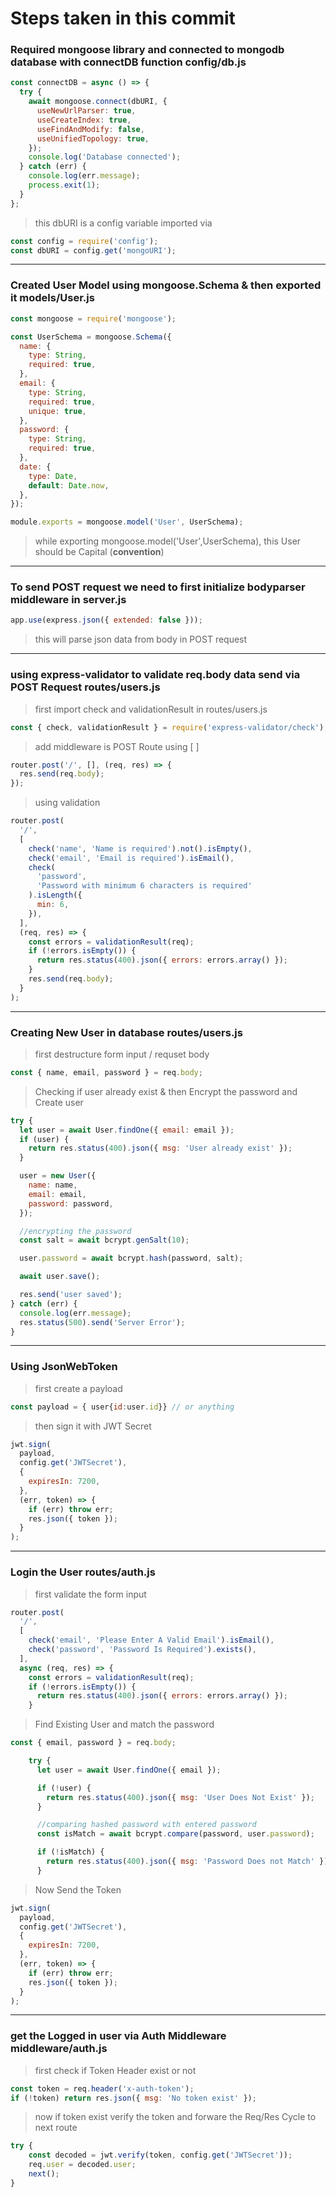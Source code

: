 # Steps taken in this commit

### Required mongoose library and connected to mongodb database with connectDB function **config/db.js**

```js
const connectDB = async () => {
  try {
    await mongoose.connect(dbURI, {
      useNewUrlParser: true,
      useCreateIndex: true,
      useFindAndModify: false,
      useUnifiedTopology: true,
    });
    console.log('Database connected');
  } catch (err) {
    console.log(err.message);
    process.exit(1);
  }
};
```

> this dbURI is a config variable imported via

```js
const config = require('config');
const dbURI = config.get('mongoURI');
```

---

### Created User Model using mongoose.Schema & then exported it **models/User.js**

```js
const mongoose = require('mongoose');

const UserSchema = mongoose.Schema({
  name: {
    type: String,
    required: true,
  },
  email: {
    type: String,
    required: true,
    unique: true,
  },
  password: {
    type: String,
    required: true,
  },
  date: {
    type: Date,
    default: Date.now,
  },
});

module.exports = mongoose.model('User', UserSchema);
```

> while exporting mongoose.model('User',UserSchema), this User should be Capital (**convention**)

---

### To send POST request we need to first initialize bodyparser middleware in **server.js**

```js
app.use(express.json({ extended: false }));
```

> this will parse json data from body in POST request

---

### using express-validator to validate req.body data send via POST Request **routes/users.js**

> first import check and validationResult in routes/users.js

```js
const { check, validationResult } = require('express-validator/check');
```

> add middleware is POST Route using [ ]

```js
router.post('/', [], (req, res) => {
  res.send(req.body);
});
```

> using validation

```js
router.post(
  '/',
  [
    check('name', 'Name is required').not().isEmpty(),
    check('email', 'Email is required').isEmail(),
    check(
      'password',
      'Password with minimum 6 characters is required'
    ).isLength({
      min: 6,
    }),
  ],
  (req, res) => {
    const errors = validationResult(req);
    if (!errors.isEmpty()) {
      return res.status(400).json({ errors: errors.array() });
    }
    res.send(req.body);
  }
);
```

---

### Creating New User in database **routes/users.js**

> first destructure form input / requset body

```js
const { name, email, password } = req.body;
```

> Checking if user already exist & then Encrypt the password and Create user

```js
try {
  let user = await User.findOne({ email: email });
  if (user) {
    return res.status(400).json({ msg: 'User already exist' });
  }

  user = new User({
    name: name,
    email: email,
    password: password,
  });

  //encrypting the password
  const salt = await bcrypt.genSalt(10);

  user.password = await bcrypt.hash(password, salt);

  await user.save();

  res.send('user saved');
} catch (err) {
  console.log(err.message);
  res.status(500).send('Server Error');
}
```

---

### Using JsonWebToken

> first create a payload

```js
const payload = { user{id:user.id}} // or anything
```

> then sign it with JWT Secret

```js
jwt.sign(
  payload,
  config.get('JWTSecret'),
  {
    expiresIn: 7200,
  },
  (err, token) => {
    if (err) throw err;
    res.json({ token });
  }
);
```

---

### Login the User **routes/auth.js**

> first validate the form input

```js
router.post(
  '/',
  [
    check('email', 'Please Enter A Valid Email').isEmail(),
    check('password', 'Password Is Required').exists(),
  ],
  async (req, res) => {
    const errors = validationResult(req);
    if (!errors.isEmpty()) {
      return res.status(400).json({ errors: errors.array() });
    }
```

> Find Existing User and match the password

```js
const { email, password } = req.body;

    try {
      let user = await User.findOne({ email });

      if (!user) {
        return res.status(400).json({ msg: 'User Does Not Exist' });
      }

      //comparing hashed password with entered password
      const isMatch = await bcrypt.compare(password, user.password);

      if (!isMatch) {
        return res.status(400).json({ msg: 'Password Does not Match' });
      }
```

> Now Send the Token

```js
jwt.sign(
  payload,
  config.get('JWTSecret'),
  {
    expiresIn: 7200,
  },
  (err, token) => {
    if (err) throw err;
    res.json({ token });
  }
);
```

---

### get the Logged in user via Auth Middleware **middleware/auth.js**

> first check if Token Header exist or not

```js
const token = req.header('x-auth-token');
if (!token) return res.json({ msg: 'No token exist' });
```

> now if token exist verify the token and forware the Req/Res Cycle to next route

```js
try {
    const decoded = jwt.verify(token, config.get('JWTSecret'));
    req.user = decoded.user;
    next();
}
```
